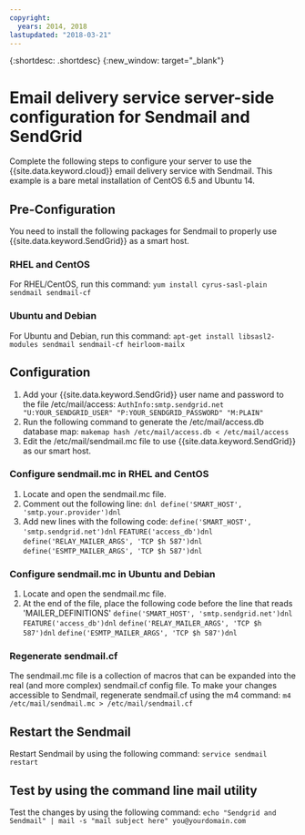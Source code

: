 ```yaml
---
copyright:
  years: 2014, 2018
lastupdated: "2018-03-21"
---
```


{:shortdesc: .shortdesc}
{:new_window: target="_blank"}

# Email delivery service server-side configuration for Sendmail and SendGrid

Complete the following steps to configure your server to use the {{site.data.keyword.cloud}} email delivery service with Sendmail. This example is a bare metal installation of CentOS 6.5 and Ubuntu 14.

## Pre-Configuration

You need to install the following packages for Sendmail to properly use {{site.data.keyword.SendGrid}} as a smart host.

### RHEL and CentOS
For RHEL/CentOS, run this command:
`yum install cyrus-sasl-plain sendmail sendmail-cf`

### Ubuntu and Debian
For Ubuntu and Debian, run this command:
`apt-get install libsasl2-modules sendmail sendmail-cf heirloom-mailx`

## Configuration

1. Add your {{site.data.keyword.SendGrid}} user name and password to the file /etc/mail/access:
`AuthInfo:smtp.sendgrid.net "U:YOUR_SENDGRID_USER" "P:YOUR_SENDGRID_PASSWORD" "M:PLAIN"`
2. Run the following command to generate the /etc/mail/access.db database map:
`makemap hash /etc/mail/access.db < /etc/mail/access`
3. Edit the /etc/mail/sendmail.mc file to use {{site.data.keyword.SendGrid}} as our smart host.

### Configure sendmail.mc in RHEL and CentOS
1. Locate and open the sendmail.mc file.
2. Comment out the following line: 
`dnl define('SMART_HOST', 'smtp.your.provider')dnl`
3. Add new lines with the following code:
`define('SMART_HOST', 'smtp.sendgrid.net')dnl`
`FEATURE('access_db')dnl`
`define('RELAY_MAILER_ARGS', 'TCP $h 587')dnl`
`define('ESMTP_MAILER_ARGS', 'TCP $h 587')dnl`

### Configure sendmail.mc in Ubuntu and Debian
1. Locate and open the sendmail.mc file.
2. At the end of the file, place the following code before the line that reads 'MAILER_DEFINITIONS'
`define('SMART_HOST', 'smtp.sendgrid.net')dnl`
`FEATURE('access_db')dnl`
`define('RELAY_MAILER_ARGS', 'TCP $h 587')dnl`
`define('ESMTP_MAILER_ARGS', 'TCP $h 587')dnl`

### Regenerate sendmail.cf
The sendmail.mc file is a collection of macros that can be expanded into the real (and more complex) sendmail.cf config file. To make your changes accessible to Sendmail, regenerate sendmail.cf using the m4 command:
`m4 /etc/mail/sendmail.mc > /etc/mail/sendmail.cf`

## Restart the Sendmail
Restart Sendmail by using the following command:
`service sendmail restart`

## Test by using the command line mail utility
Test the changes by using the following command:
`echo "Sendgrid and Sendmail" | mail -s "mail subject here" you@yourdomain.com`

